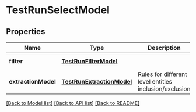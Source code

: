 # TestRunSelectModel
## Properties

| Name | Type | Description | Notes |
|------------ | ------------- | ------------- | -------------|
| **filter** | [**TestRunFilterModel**](TestRunFilterModel.md) |  | [default to null] |
| **extractionModel** | [**TestRunExtractionModel**](TestRunExtractionModel.md) | Rules for different level entities inclusion/exclusion | [default to null] |

[[Back to Model list]](../README.md#documentation-for-models) [[Back to API list]](../README.md#documentation-for-api-endpoints) [[Back to README]](../README.md)

